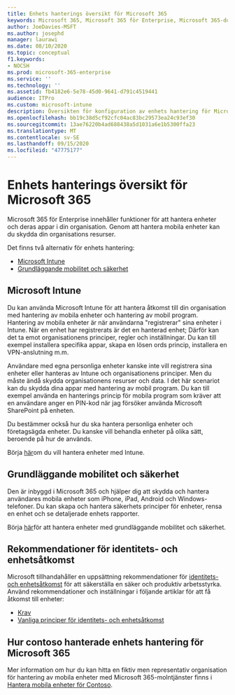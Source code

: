 ```yaml
---
title: Enhets hanterings översikt för Microsoft 365
keywords: Microsoft 365, Microsoft 365 för Enterprise, Microsoft 365-dokumentation, hantering av mobila enheter, Intune
author: JoeDavies-MSFT
ms.author: josephd
manager: laurawi
ms.date: 08/10/2020
ms.topic: conceptual
f1.keywords:
- NOCSH
ms.prod: microsoft-365-enterprise
ms.service: ''
ms.technology: ''
ms.assetid: fb4182e6-5e78-45d0-9641-d791c4519441
audience: ITPro
ms.custom: microsoft-intune
description: Översikten för konfiguration av enhets hantering för Microsoft 365.
ms.openlocfilehash: bb19c38d5cf92cfc04ac83bc29573ea24c93ef30
ms.sourcegitcommit: 13ae76220b4ad688438a5d1031a6e1b5300ffa23
ms.translationtype: MT
ms.contentlocale: sv-SE
ms.lasthandoff: 09/15/2020
ms.locfileid: "47775177"
---
```

# <a name="device-management-roadmap-for-microsoft-365"></a>Enhets hanterings översikt för Microsoft 365

Microsoft 365 för Enterprise innehåller funktioner för att hantera enheter och deras appar i din organisation. Genom att hantera mobila enheter kan du skydda din organisations resurser.

Det finns två alternativ för enhets hantering:

- [Microsoft Intune](#microsoft-intune)
- [Grundläggande mobilitet och säkerhet](#basic-mobility-and-security)

## <a name="microsoft-intune"></a>Microsoft Intune

Du kan använda Microsoft Intune för att hantera åtkomst till din organisation med hantering av mobila enheter och hantering av mobil program. Hantering av mobila enheter är när användarna "registrerar" sina enheter i Intune. När en enhet har registrerats är det en hanterad enhet; Därför kan det ta emot organisationens principer, regler och inställningar. Du kan till exempel installera specifika appar, skapa en lösen ords princip, installera en VPN-anslutning m.m.

Användare med egna personliga enheter kanske inte vill registrera sina enheter eller hanteras av Intune och organisationens principer. Men du måste ändå skydda organisationens resurser och data. I det här scenariot kan du skydda dina appar med hantering av mobil program. Du kan till exempel använda en hanterings princip för mobila program som kräver att en användare anger en PIN-kod när jag försöker använda Microsoft SharePoint på enheten.

Du bestämmer också hur du ska hantera personliga enheter och företagsägda enheter. Du kanske vill behandla enheter på olika sätt, beroende på hur de används.

Börja [här](https://docs.microsoft.com/mem/intune/fundamentals/planning-guide)om du vill hantera enheter med Intune.

## <a name="basic-mobility-and-security"></a>Grundläggande mobilitet och säkerhet

Den är inbyggd i Microsoft 365 och hjälper dig att skydda och hantera användares mobila enheter som iPhone, iPad, Android och Windows-telefoner. Du kan skapa och hantera säkerhets principer för enheter, rensa en enhet och se detaljerade enhets rapporter.

Börja [här](https://support.microsoft.com/office/set-up-basic-mobility-and-security-dd892318-bc44-4eb1-af00-9db5430be3cd)för att hantera enheter med grundläggande mobilitet och säkerhet.
 
## <a name="identity-and-device-access-recommendations"></a>Rekommendationer för identitets- och enhetsåtkomst

Microsoft tillhandahåller en uppsättning rekommendationer för [identitets- och enhetsåtkomst](microsoft-365-policies-configurations.md) för att säkerställa en säker och produktiv arbetsstyrka. Använd rekommendationer och inställningar i följande artiklar för att få åtkomst till enheter:

- [Krav](identity-access-prerequisites.md)
- [Vanliga principer för identitets- och enhetsåtkomst](identity-access-policies.md)

## <a name="how-contoso-did-device-management-for-microsoft-365"></a>Hur contoso hanterade enhets hantering för Microsoft 365

Mer information om hur du kan hitta en fiktiv men representativ organisation för hantering av mobila enheter med Microsoft 365-molntjänster finns i [Hantera mobila enheter för Contoso](contoso-mdm.md).
